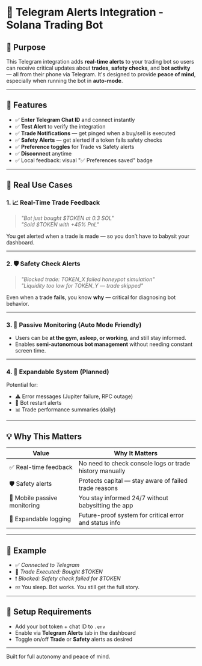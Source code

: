 # 📡 Telegram Alerts Integration - Solana Trading Bot

## 🧠 Purpose

This Telegram integration adds **real-time alerts** to your trading bot so users can receive critical updates about **trades**, **safety checks**, and **bot activity** — all from their phone via Telegram. It's designed to provide **peace of mind**, especially when running the bot in **auto-mode**.

---

## 🔧 Features

- ✅ **Enter Telegram Chat ID** and connect instantly
- ✅ **Test Alert** to verify the integration
- ✅ **Trade Notifications** — get pinged when a buy/sell is executed
- ✅ **Safety Alerts** — get alerted if a token fails safety checks
- ✅ **Preference toggles** for Trade vs Safety alerts
- ✅ **Disconnect** anytime
- ✅ Local feedback: visual "✅ Preferences saved" badge

---

## 🚨 Real Use Cases

### 1. 📈 Real-Time Trade Feedback
> *"Bot just bought $TOKEN at 0.3 SOL"*  
> *"Sold $TOKEN with +45% PnL"*

You get alerted when a trade is made — so you don’t have to babysit your dashboard.

---

### 2. 🛡️ Safety Check Alerts
> *"Blocked trade: TOKEN_X failed honeypot simulation"*  
> *"Liquidity too low for TOKEN_Y — trade skipped"*

Even when a trade **fails**, you know **why** — critical for diagnosing bot behavior.

---

### 3. 📱 Passive Monitoring (Auto Mode Friendly)
- Users can be **at the gym, asleep, or working**, and still stay informed.
- Enables **semi-autonomous bot management** without needing constant screen time.

---

### 4. 🔄 Expandable System (Planned)
Potential for:
- ⚠️ Error messages (Jupiter failure, RPC outage)
- 🔁 Bot restart alerts
- 📊 Trade performance summaries (daily)

---

## 💡 Why This Matters

| Value                        | Why It Matters                                          |
|-----------------------------|----------------------------------------------------------|
| ✅ Real-time feedback        | No need to check console logs or trade history manually |
| 🛡️ Safety alerts             | Protects capital — stay aware of failed trade reasons   |
| 📱 Mobile passive monitoring | You stay informed 24/7 without babysitting the app     |
| 🔄 Expandable logging        | Future-proof system for critical error and status info  |

---

## 📌 Example

- ✅ *Connected to Telegram*
- 📩 *Trade Executed: Bought $TOKEN*
- ❗ *Blocked: Safety check failed for $TOKEN*
- 💤 You sleep. Bot works. You still get the full story.

---

## 🧪 Setup Requirements

- Add your bot token + chat ID to `.env`
- Enable via **Telegram Alerts** tab in the dashboard
- Toggle on/off **Trade** or **Safety** alerts as desired

---

Built for full autonomy and peace of mind.
